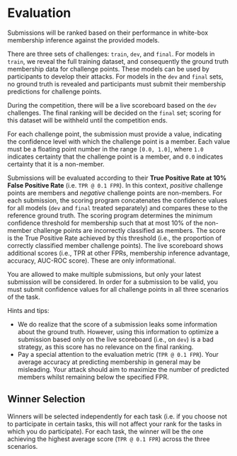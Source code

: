 # Evaluation

Submissions will be ranked based on their performance in white-box membership inference against the provided models.

There are three sets of challenges: `train`, `dev`, and `final`.
For models in `train`, we reveal the full training dataset, and consequently the ground truth membership data for challenge points.
These models can be used by participants to develop their attacks.
For models in the `dev` and `final` sets, no ground truth is revealed and participants must submit their membership predictions for challenge points.

During the competition, there will be a live scoreboard based on the `dev` challenges.
The final ranking will be decided on the `final` set; scoring for this dataset will be withheld until the competition ends.

For each challenge point, the submission must provide a value, indicating the confidence level with which the challenge point is a member.
Each value must be a floating point number in the range `[0.0, 1.0]`, where `1.0` indicates certainty that the challenge point is a member, and `0.0` indicates certainty that it is a non-member.

Submissions will be evaluated according to their **True Positive Rate at 10% False Positive Rate** (i.e. `TPR @ 0.1 FPR`).
In this context, *positive* challenge points are members and *negative* challenge points are non-members.
For each submission, the scoring program concatenates the confidence values for all models (`dev` and `final` treated separately) and compares these to the reference ground truth.
The scoring program determines the minimum confidence threshold for membership such that at most 10% of the non-member challenge points are incorrectly classified as members.
The score is the True Positive Rate achieved by this threshold (i.e., the proportion of correctly classified member challenge points).
The live scoreboard shows additional scores (i.e., TPR at other FPRs, membership inference advantage, accuracy, AUC-ROC score).
These are only informational.

You are allowed to make multiple submissions, but only your latest submission will be considered.
In order for a submission to be valid, you must submit confidence values for all challenge points in all three scenarios of the task.

Hints and tips:
- We do realize that the score of a submission leaks some information about the ground truth. 
However, using this information to optimize a submission based only on the live scoreboard (i.e., on `dev`) is a bad strategy, as this score has no relevance on the final ranking. 
- Pay a special attention to the evaluation metric (`TPR @ 0.1 FPR`). 
Your average accuracy at predicting membership in general may be misleading. Your attack should aim to maximize the number of predicted members whilst remaining below the specified FPR.


## Winner Selection

Winners will be selected independently for each task (i.e. if you choose not to participate in certain tasks, this will not affect your rank for the tasks in which you do participate).
For each task, the winner will be the one achieving the highest average score (`TPR @ 0.1 FPR`) across the three scenarios.